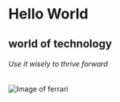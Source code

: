 # Hello World

## world of technology

###### Use it wisely to thrive forward

![Image of ferrari]([https://octodex.github.com/images/yaktocat.png](https://www.google.com/url?sa=i&url=https%3A%2F%2Fwww.cnbc.com%2F2019%2F05%2F30%2Fferrari-goes-electric-with-its-most-powerful-street-legal-car-ever.html&psig=AOvVaw1kEZ-XqRlwIOfL1TaaagA9&ust=1702022537150000&source=images&cd=vfe&opi=89978449&ved=0CBIQjRxqFwoTCLif7pnu_IIDFQAAAAAdAAAAABAD)https://www.google.com/url?sa=i&url=https%3A%2F%2Fwww.cnbc.com%2F2019%2F05%2F30%2Fferrari-goes-electric-with-its-most-powerful-street-legal-car-ever.html&psig=AOvVaw1kEZ-XqRlwIOfL1TaaagA9&ust=1702022537150000&source=images&cd=vfe&opi=89978449&ved=0CBIQjRxqFwoTCLif7pnu_IIDFQAAAAAdAAAAABAD)
